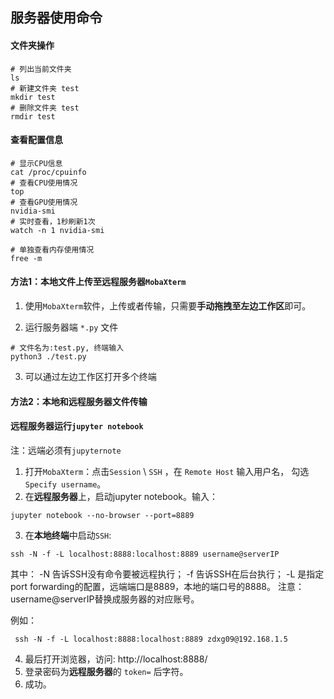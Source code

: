 ## 服务器使用命令

#### 文件夹操作

```shell
# 列出当前文件夹
ls
# 新建文件夹 test
mkdir test
# 删除文件夹 test
rmdir test
```

#### 查看配置信息

```shell
# 显示CPU信息
cat /proc/cpuinfo
# 查看CPU使用情况
top
# 查看GPU使用情况
nvidia-smi
# 实时查看，1秒刷新1次
watch -n 1 nvidia-smi

# 单独查看内存使用情况
free -m
```

#### 方法1：本地文件上传至远程服务器`MobaXterm`

1. 使用`MobaXterm`软件，上传或者传输，只需要**手动拖拽至左边工作区**即可。

2. 运行服务器端 `*.py` 文件

```shell
# 文件名为:test.py, 终端输入
python3 ./test.py
```

3. 可以通过左边工作区打开多个终端

#### 方法2：本地和远程服务器文件传输



#### 远程服务器运行`jupyter notebook`

注：远端必须有`jupyternote`

1. 打开`MobaXterm`：点击`Session` \ `SSH` ，在 `Remote Host` 输入用户名， 勾选 `Specify username`。
2. 在**远程服务器**上，启动jupyter notebook。输入：

```shell
jupyter notebook --no-browser --port=8889
```

3. 在**本地终端**中启动`SSH`:

```shell
ssh -N -f -L localhost:8888:localhost:8889 username@serverIP
```

其中： -N 告诉SSH没有命令要被远程执行； -f 告诉SSH在后台执行； -L 是指定port forwarding的配置，远端端口是8889，本地的端口号的8888。
 注意：username@serverIP替换成服务器的对应账号。

例如：

```shell
 ssh -N -f -L localhost:8888:localhost:8889 zdxg09@192.168.1.5
```

4. 最后打开浏览器，访问: http://localhost:8888/
5. 登录密码为**远程服务器**的 `token=` 后字符。
6. 成功。

